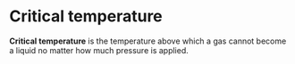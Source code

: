 ---
---
# Critical temperature

**Critical temperature** is the temperature above which a gas cannot
become a liquid no matter how much pressure is applied.
